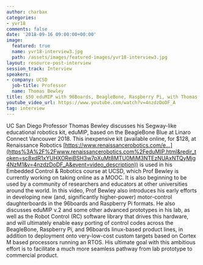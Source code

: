 ```yaml
---
author: charbax
categories:
- yvr18
comments: false
date: '2018-09-16 09:00:00+00:00'
image:
  featured: true
  name: yvr18-interview3.jpg
  path: /assets/images/featured-images/yvr18-interview3.jpg
layout: resource-post-interview
session_track: Interview
speakers:
- company: UCSD
  job-title: Professor
  name: Thomas Bewley 
title: $50 eduMIP with 96Boards, BeagleBone, Raspberry Pi, with Thomas Bewley (UCSD Professor)
youtube_video_url: https://www.youtube.com/watch?v=4nzdzDoDF_A
tag: interview
---
```

UC San Diego Professor Thomas Bewley discusses his Segway-like educational robotics kit, eduMIP, based on the BeagleBone Blue at Linaro Connect Vancouver 2018. This inexpensive kit (available online, for $128, at Renaissance Robotics [https://www.renaissancerobotics.com/e...](https%3A%2F%2Fwww.renaissancerobotics.com%2FeduMIP.html&redir_token=sc8xdR1xYUHXOReiBSH3w7pXuMt8MTU0MjM3NTEzNUAxNTQyMjg4NzM1&v=4nzdzDoDF_A&event=video_description)) is used in his Embedded Control & Robotics course at UCSD, which Prof Bewley is currently working on taking online as a MOOC. It is also beginning to be used by a community of researchers and educators at other universities around the world. In this video, Prof Bewley also introduces his early efforts in developing new (and, significantly higher-power) motor-control daughterboards in the 96boards and Raspberry Pi formats. He also discusses eduMIP v.2 and some other advanced prototypes in his lab, as well as the Robot Control (RC) software library that drives this hardware, and will ultimately enable easy porting of control codes across the BeagleBone, Raspberry Pi, and 96boards linux-based product lines, in addition to deployment onto very-low-cost custom targets based on Cortex M based processors running an RTOS. His ultimate goal with this ambitious effort is to facilitate a much more seamless pathway from lab prototype to commercial product.